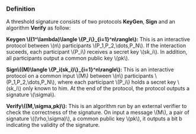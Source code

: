 ### Definition

A threshold signature consists of two protocols **KeyGen**, **Sign** and an algorithm **Verify** as follow: 

**Keygen \\((1^\lambda)\langle \\{P_i\\}_{i=1}^n\rangle\\):** This is an interactive protocol between \\(n\\) participants \\(P_1,P_2,\dots,P_N\\). If the interaction suceeds, each participant \\(P_i\\) receives a secret key \\(sk_i\\). In addition, all participants output a common public key \\(pk\\). 

**Sign\\((M)\langle \\{P_i(sk_i)\\}_{i=1}^n\rangle\\):** This is an interactive protocol on a common input \\(M\\) between \\(n\\) participants \\(P_1,P_2,\dots,P_N\\), where each participant \\(P_i\\) holds a secret key \\(sk_i\\)  only known to him. At the end of the protocol, the protocol outputs a signature \\(\sigma\\).

**Verify\\((M,\sigma,pk)\\):** This is an algorithm run by an external verifier to check the correctness of the signature. On input a message \\(M\\), a pair of signature \\((\rho,\sigma)\\), a common public key \\(pk\\), it outputs a bit b indicating the validity of the signature.